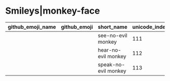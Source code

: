 # Smileys|monkey-face

|github_emoji_name|github_emoji|short_name|unicode_index|
|---|---|---|---|
|||see-no-evil monkey|111|
|||hear-no-evil monkey|112|
|||speak-no-evil monkey|113|
